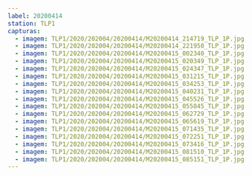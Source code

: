 ```yaml
---
label: 20200414
station: TLP1
capturas:
  - imagem: TLP1/2020/202004/20200414/M20200414_214719_TLP_1P.jpg
  - imagem: TLP1/2020/202004/20200414/M20200414_221950_TLP_1P.jpg
  - imagem: TLP1/2020/202004/20200414/M20200415_002340_TLP_1P.jpg
  - imagem: TLP1/2020/202004/20200414/M20200415_020349_TLP_1P.jpg
  - imagem: TLP1/2020/202004/20200414/M20200415_024347_TLP_1P.jpg
  - imagem: TLP1/2020/202004/20200414/M20200415_031215_TLP_1P.jpg
  - imagem: TLP1/2020/202004/20200414/M20200415_034253_TLP_1P.jpg
  - imagem: TLP1/2020/202004/20200414/M20200415_040231_TLP_1P.jpg
  - imagem: TLP1/2020/202004/20200414/M20200415_045526_TLP_1P.jpg
  - imagem: TLP1/2020/202004/20200414/M20200415_055845_TLP_1P.jpg
  - imagem: TLP1/2020/202004/20200414/M20200415_062729_TLP_1P.jpg
  - imagem: TLP1/2020/202004/20200414/M20200415_065619_TLP_1P.jpg
  - imagem: TLP1/2020/202004/20200414/M20200415_071435_TLP_1P.jpg
  - imagem: TLP1/2020/202004/20200414/M20200415_072251_TLP_1P.jpg
  - imagem: TLP1/2020/202004/20200414/M20200415_073416_TLP_1P.jpg
  - imagem: TLP1/2020/202004/20200414/M20200415_081510_TLP_1P.jpg
  - imagem: TLP1/2020/202004/20200414/M20200415_085151_TLP_1P.jpg
---
```


